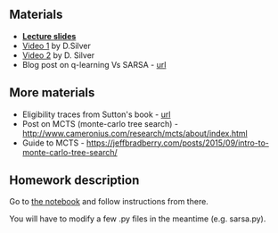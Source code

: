 ## Materials
* [__Lecture slides__](https://docviewer.yandex.ru/?url=ya-disk-public%3A%2F%2FG3IXcG62RwNUGSSos%2BuGhtgXNfsBjP9RxUtUfgCffIk%3D%3A%2Flecture3.pdf&name=lecture3.pdf&c=58a61e4fdc8b)
* [Video 1](https://www.youtube.com/watch?v=PnHCvfgC_ZA) by D.Silver
* [Video 2](https://www.youtube.com/watch?v=0g4j2k_Ggc4&t=43s) by D. Silver
* Blog post on q-learning Vs SARSA - [url](https://studywolf.wordpress.com/2013/07/01/reinforcement-learning-sarsa-vs-q-learning/)

## More materials
* Eligibility traces from Sutton's book - [url](https://www.google.ru/url?sa=t&rct=j&q=&esrc=s&source=web&cd=1&ved=0ahUKEwjJ3YeFn5PSAhWFKJoKHfWSCy8QFggcMAA&url=https%3A%2F%2Fwebdocs.cs.ualberta.ca%2F~sutton%2Fbook%2Febook%2Fnode72.html&usg=AFQjCNGuJhyZz-hAHL5tk8fsiqHC7fFaqA&sig2=MnTRn_RPketuwymxWMNGCA)
* Post on MCTS (monte-carlo tree search) - http://www.cameronius.com/research/mcts/about/index.html
* Guide to MCTS - https://jeffbradberry.com/posts/2015/09/intro-to-monte-carlo-tree-search/

## Homework description

Go to [the notebook](https://github.com/yandexdataschool/Practical_RL/blob/master/week3/homework3.ipynb) and follow instructions from there.

You will have to modify a few .py files in the meantime (e.g. sarsa.py).
